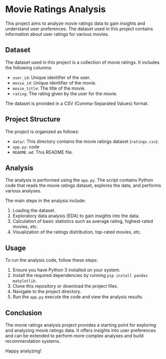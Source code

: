 # Movie Ratings Analysis

This project aims to analyze movie ratings data to gain insights and understand user preferences. The dataset used in this project contains information about user ratings for various movies.

## Dataset

The dataset used in this project is a collection of movie ratings. It includes the following columns:

- `user_id`: Unique identifier of the user.
- `movie_id`: Unique identifier of the movie.
- `movie_title`: The title of the movie.
- `rating`: The rating given by the user for the movie.

The dataset is provided in a CSV (Comma-Separated Values) format.

## Project Structure

The project is organized as follows:

- `data/`: This directory contains the movie ratings dataset (`ratings.csv`).
- `app.py`: code
- `README.md`: This README file.

## Analysis

The analysis is performed using the `app.py`. The script contains Python code that reads the movie ratings dataset, explores the data, and performs various analyses.

The main steps in the analysis include:

1. Loading the dataset.
2. Exploratory data analysis (EDA) to gain insights into the data.
3. Calculation of basic statistics such as average rating, highest-rated movies, etc.
4. Visualization of the ratings distribution, top-rated movies, etc.

## Usage

To run the analysis code, follow these steps:

1. Ensure you have Python 3 installed on your system.
2. Install the required dependencies by running `pip install pandas matplotlib`.
3. Clone this repository or download the project files.
4. Navigate to the project directory.
5. Run the `app.py` execute the code and view the analysis results.


## Conclusion

The movie ratings analysis project provides a starting point for exploring and analyzing movie ratings data. It offers insights into user preferences and can be extended to perform more complex analyses and build recommendation systems.

Happy analyzing!

